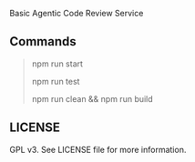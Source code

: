 Basic Agentic Code Review Service


## Commands

> npm run start
> 
> npm run test
> 
> npm run clean && npm run build


## LICENSE

GPL v3. See LICENSE file for more information.
```